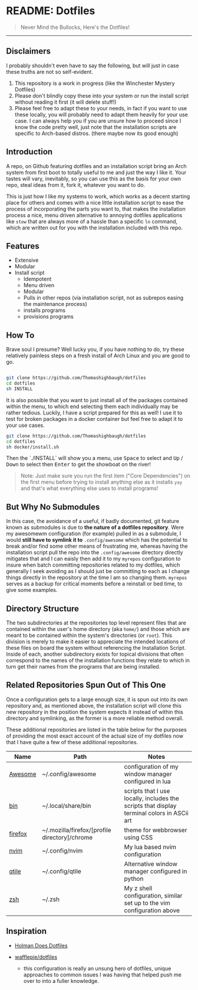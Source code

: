 # README: Dotfiles

> Never Mind the Bullocks, Here's the Dotfiles!

---

## Disclaimers

I probably shouldn't even have to say the following, but will just in case these truths are not so self-evident.

1. This repository is a work in progress (like the Winchester Mystery Dotfiles)
2. Please don't blindly copy these into your system or run the install script without reading it first (it will delete stuff!)
3. Please feel free to adapt these to your needs, in fact if you want to use these locally, you will probably need to adapt them heavily for your use case. I can always help you if you are unsure how to proceed since I know the code pretty well, just note that the installation scripts are specific to Arch-based distros. (there maybe now its good enough)

## Introduction

A repo, on Github featuring dotfiles and an installation script bring an Arch system from first boot to totally useful to me and just the way I like it. Your tastes will vary, inevitably, so you can use this as the basis for your own repo, steal ideas from it, fork it, whatever you want to do.

This is just how I like my systems to work, which works as a decent starting place for others and comes with a nice little installation script to ease the process of incorporating the parts you want to, that makes the installation process a nice, menu driven alternative to annoying dotfiles applications like `stow` that are always more of a hassle than a specific `ln` command, which are written out for you with the installation included with this repo.

## Features

- Extensive
- Modular
- Install script
  - Idempotent
  - Menu driven
  - Modular
  - Pulls in other repos (via installation script, not as subrepos easing the maintenance process)
  - installs programs
  - provisions programs

## How To

Brave soul I presume? Well lucky you, if you have nothing to do, try these relatively painless steps on a fresh install of Arch Linux and you are good to go.

```bash

git clone https://github.com/Thomashighbaugh/dotfiles
cd dotfiles
sh INSTALL

```

It is also possible that you want to just install all of the packages contained within the menu, to which end selecting them each individually may be rather tedious. Luckily, I have a script prepared for this as well! I use it to test for broken packages in a docker container but feel free to adapt it to your use cases.

```bash
git clone https://github.com/Thomashighbaugh/dotfiles
cd dotfiles
sh docker/install.sh
```

<p>Then the `./INSTALL` will show you a menu, use <kbd>Space</kbd> to select and <kbd>Up</kbd> / <kbd>Down</kbd> to select then <kbd>Enter</kbd> to get the showboat on the river!</p>

> Note: Just make sure you run the first item ("Core Dependencies") on the first menu before trying to install anything else as it installs `yay` and that's what everything else uses to install programs!

## But Why No Submodules

In this case, the avoidance of a useful, if badly documented, git feature known as submodules is due to **the nature of a dotfiles repository**. Were my awesomewm configuration (for example) pulled in as a submodule, I would **still have to symlink it to** `.config/awesome` which has the potential to break and/or find some other means of frustrating me, whereas having the installation script pull the repo into the `.config/awesome` directory directly mitigates that and I can eaisly then add it to my `myrepos` configuration to insure when batch committing repositories related to my dotfiles, which generally I seek avoiding as I should just be committing to each as I change things directly in the repository at the time I am so changing them. `myrepos` serves as a backup for critical moments before a reinstall or bed time, to give some examples.

## Directory Structure

The two subdirectories at the repositories top level represent files that are contained within the user's home directory (aka `home/`) and those which are meant to be contained within the system's directories (or `root`). This division is merely to make it easier to appreciate the intended locations of these files on board the system without referencing the Installation Script. Inside of each, another subdirectory exists for topical divisions that often correspond to the names of the installation functions they relate to which in turn get their names from the programs that are being installed.

## Related Repositories Spun Out of This One

Once a configuration gets to a large enough size, it is spun out into its own repository and, as mentioned above, the installation script will clone this new repository in the position the system expects it instead of within this directory and symlinking, as the former is a more reliable method overall.

These additional repositories are listed in the table below for the purposes of providing the most exact account of the actual size of my dotfiles now that I have quite a few of these additional repositories.

| Name                                                    | Path                                          | Notes                                                                                      |
| ------------------------------------------------------- | --------------------------------------------- | ------------------------------------------------------------------------------------------ |
| [Awesome](https://github.com/Thomashighbaugh/awesomewm) | ~/.config/awesome                             | configuration of my window manager configured in lua                                       |
| [bin](https://github.com/Thomashighbaugh/bin)           | ~/.local/share/bin                            | scripts that I use locally, includes the scripts that display terminal colors in ASCii art |
| [firefox](https://github.com/Thomashighbaugh/firefox)   | ~/.mozilla/firefox/[profile directory]/chrome | theme for webbrowser using CSS                                                             |
| [nvim](https://github.com/Thomashighbaugh/nvim)         | ~/.config/nvim                                | My lua based nvim configuration                                                            |
| [qtile](https://github.com/Thomashighbaugh/qtile)       | ~/.config/qtile                               | Alternative window manager configured in python                                            |
| [zsh](https://github.com/Thomashighbaugh/zsh)           | ~/.zsh                                        | My z shell configuration, similar set up to the vim configuration above                    |

## Inspiration

- [Holman Does Dotfiles](https://github.com/holman/dotfiles)

- [wafflepie/dotfiles](https://github.com/wafflepie/dotfiles)
  - this configuration is really an unsung hero of dotfiles, unique approaches to common issues I was having that helped push me over to into a fuller knowledge.
